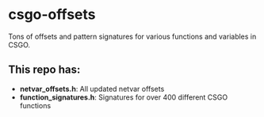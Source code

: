 # csgo-offsets
Tons of offsets and pattern signatures for various functions and variables in CSGO.

## This repo has:
 - **netvar_offsets.h**: All updated netvar offsets
 - **function_signatures.h**: Signatures for over 400 different CSGO functions
